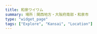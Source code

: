 ```yaml
---
title: 和泉ワイワム
summary: 場所｜関西地方・大阪府南部・和泉市
type: "widget_page"
tags: ["Explore", "Kansai", "Location"]
---
```

